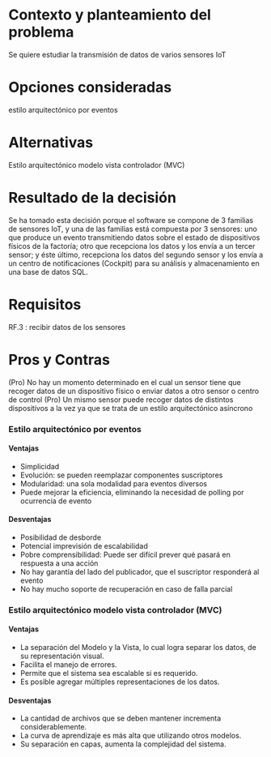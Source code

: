 # Contexto y planteamiento del problema

Se quiere estudiar la transmisión de datos de varios sensores IoT

# Opciones consideradas

estilo arquitectónico por eventos

# Alternativas

Estilo arquitectónico modelo vista controlador (MVC)

# Resultado de la decisión

Se ha tomado esta decisión porque el software se compone de 3 familias de sensores IoT, y una de las familias está compuesta por 3 sensores: uno que produce un evento transmitiendo datos sobre el estado de dispositivos físicos de la factoría; otro que recepciona los datos y los envía a un tercer sensor; y éste último, recepciona los datos del segundo sensor y los envía a un centro de notificaciones (Cockpit) para su análisis y almacenamiento en una base de datos SQL.

# Requisitos

RF.3 : recibir datos de los sensores

# Pros y Contras

(Pro) No hay un momento determinado en el cual un sensor tiene que recoger datos de un dispositivo físico o enviar datos a otro sensor o centro de control
(Pro) Un mismo sensor puede recoger datos de distintos dispositivos a la vez ya que se trata de un estilo arquitectónico asíncrono

### Estilo arquitectónico por eventos

#### Ventajas

- Simplicidad
- Evolución: se pueden reemplazar componentes suscriptores
- Modularidad: una sola modalidad para eventos diversos
- Puede mejorar la eficiencia, eliminando la necesidad de polling por ocurrencia de evento

#### Desventajas

- Posibilidad de desborde
- Potencial imprevisión de escalabilidad
- Pobre comprensibilidad: Puede ser difícil prever qué pasará en respuesta a una acción
- No hay garantía del lado del publicador, que el suscriptor responderá al evento
- No hay mucho soporte de recuperación en caso de falla parcial

### Estilo arquitectónico modelo vista controlador (MVC)

#### Ventajas

- La separación del Modelo y la Vista, lo cual logra separar los datos, de su representación visual.
- Facilita el manejo de errores.
- Permite que el sistema sea escalable si es requerido.
- Es posible agregar múltiples representaciones de los datos.

#### Desventajas

- La cantidad de archivos que se deben mantener incrementa considerablemente.
- La curva de aprendizaje es más alta que utilizando otros modelos.
- Su separación en capas, aumenta la complejidad del sistema.
